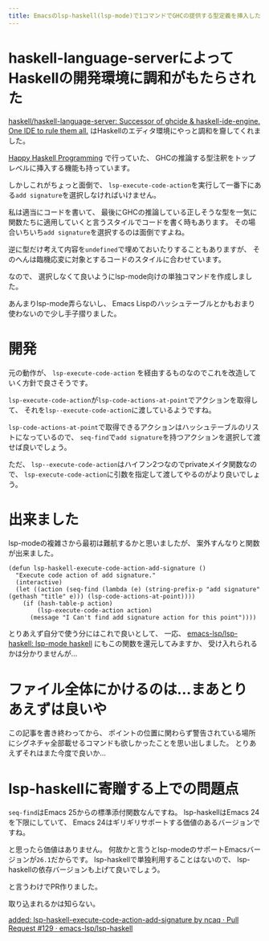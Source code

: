 ```yaml
---
title: Emacsのlsp-haskell(lsp-mode)で1コマンドでGHCの提供する型定義を挿入したい
---
```


# haskell-language-serverによってHaskellの開発環境に調和がもたらされた

[haskell/haskell-language-server: Successor of ghcide & haskell-ide-engine. One IDE to rule them all.](https://github.com/haskell/haskell-language-server)
はHaskellのエディタ環境にやっと調和を齎してくれました。

[Happy Haskell Programming](https://www.mew.org/~kazu/proj/ghc-mod/en/)
で行っていた、
GHCの推論する型注釈をトップレベルに挿入する機能も持っています。

しかしこれがちょっと面倒で、
`lsp-execute-code-action`を実行して一番下にある`add signature`を選択しなければいけません。

私は適当にコードを書いて、
最後にGHCの推論している正しそうな型を一気に関数たちに適用していくと言うスタイルでコードを書く時もあります。
その場合いちいち`add signature`を選択するのは面倒ですよね。

逆に型だけ考えて内容を`undefined`で埋めておいたりすることもありますが、
そのへんは臨機応変に対象とするコードのスタイルに合わせています。

なので、
選択しなくて良いようにlsp-mode向けの単独コマンドを作成しました。

あんまりlsp-mode弄らないし、
Emacs Lispのハッシュテーブルとかもおまり使わないので少し手子摺りました。

# 開発

元の動作が、
`lsp-execute-code-action`
を経由するものなのでこれを改造していく方針で良さそうです。

`lsp-execute-code-action`が`lsp-code-actions-at-point`でアクションを取得して、
それを`lsp--execute-code-action`に渡しているようですね。

`lsp-code-actions-at-point`で取得できるアクションはハッシュテーブルのリストになっているので、
`seq-find`で`add signature`を持つアクションを選択して渡せば良いでしょう。

ただ、
`lsp--execute-code-action`はハイフン2つなのでprivateメイタ関数なので、
`lsp-execute-code-action`に引数を指定して渡してやるのがより良いでしょう。

# 出来ました

lsp-modeの複雑さから最初は難航するかと思いましたが、
案外すんなりと関数が出来ました。

~~~elisp
(defun lsp-haskell-execute-code-action-add-signature ()
  "Execute code action of add signature."
  (interactive)
  (let ((action (seq-find (lambda (e) (string-prefix-p "add signature" (gethash "title" e))) (lsp-code-actions-at-point))))
    (if (hash-table-p action)
        (lsp-execute-code-action action)
      (message "I Can't find add signature action for this point"))))
~~~

とりあえず自分で使う分にはこれで良いとして、
一応、
[emacs-lsp/lsp-haskell: lsp-mode haskell](https://github.com/emacs-lsp/lsp-haskell)
にもこの関数を還元してみますか、
受け入れられるかは分かりませんが…

# ファイル全体にかけるのは…まあとりあえずは良いや

この記事を書き終わってから、
ポイントの位置に関わらず警告されている場所にシグネチャ全部載せるコマンドも欲しかったことを思い出しました。
とりあえずそれはまた今度で良いか…

# lsp-haskellに寄贈する上での問題点

`seq-find`はEmacs 25からの標準添付関数なんですね。
lsp-haskellはEmacs 24を下限にしていて、
Emacs 24はギリギリサポートする価値のあるバージョンですね。

と思ったら価値はありません。
何故かと言うとlsp-modeのサポートEmacsバージョンが`26.1`だからです。
lsp-haskellで単独利用することはないので、
lsp-haskellの依存バージョンも上げて良いでしょう。

と言うわけでPR作りました。

取り込まれるかは知らない。

[added: lsp-haskell-execute-code-action-add-signature by ncaq · Pull Request #129 · emacs-lsp/lsp-haskell](https://github.com/emacs-lsp/lsp-haskell/pull/129)
